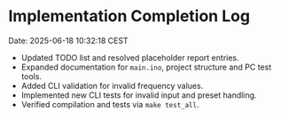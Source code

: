# Implementation Completion Log
Date: 2025-06-18 10:32:18 CEST

- Updated TODO list and resolved placeholder report entries.
- Expanded documentation for `main.ino`, project structure and PC test tools.
- Added CLI validation for invalid frequency values.
- Implemented new CLI tests for invalid input and preset handling.
- Verified compilation and tests via `make test_all`.

